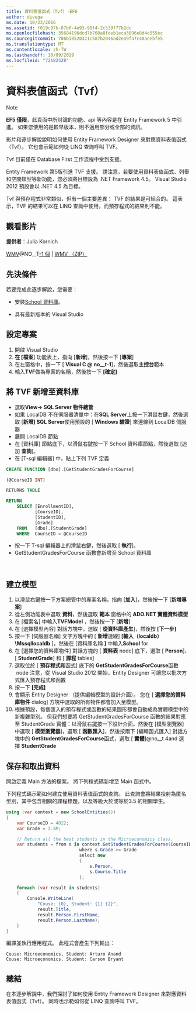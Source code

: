 ```yaml
---
title: 資料表值函式（Tvf）-EF6
author: divega
ms.date: 10/23/2016
ms.assetid: f019c97b-87b0-4e93-98f4-2c539f77b2dc
ms.openlocfilehash: 35684196dcd7b708a8feeb1eca3096e8d4e555ec
ms.sourcegitcommit: 708b18520321c587b2046ad2ea9fa7c48aeebfe5
ms.translationtype: MT
ms.contentlocale: zh-TW
ms.lasthandoff: 10/09/2019
ms.locfileid: "72182528"
---
```

# <a name="table-valued-functions-tvfs"></a>資料表值函式（Tvf）
> [!NOTE]
> **EF5 僅限**，此頁面中所討論的功能、api 等內容是在 Entity Framework 5 中引進。 如果您使用的是較早版本，則不適用部分或全部的資訊。

影片和逐步解說說明如何使用 Entity Framework Designer 來對應資料表值函式（Tvf）。 它也會示範如何從 LINQ 查詢呼叫 TVF。

Tvf 目前僅在 Database First 工作流程中受到支援。

Entity Framework 第5版引進 TVF 支援。 請注意，若要使用資料表值函式、列舉和空間類型等新功能，您必須將目標設為 .NET Framework 4.5。 Visual Studio 2012 預設會以 .NET 4.5 為目標。

Tvf 與預存程式非常類似，但有一個主要差異： TVF 的結果是可組合的。 這表示，TVF 的結果可以在 LINQ 查詢中使用，而預存程式的結果則不能。

## <a name="watch-the-video"></a>觀看影片

**提供者**：Julia Kornich

[WMV](https://download.microsoft.com/download/6/0/A/60A6E474-5EF3-4E1E-B9EA-F51D2DDB446A/HDI-ITPro-MSDN-winvideo-tvf.wmv)@NO__T[-1 個](https://download.microsoft.com/download/6/0/A/60A6E474-5EF3-4E1E-B9EA-F51D2DDB446A/HDI-ITPro-MSDN-mp4video-tvf.m4v) | [WMV （ZIP）](https://download.microsoft.com/download/6/0/A/60A6E474-5EF3-4E1E-B9EA-F51D2DDB446A/HDI-ITPro-MSDN-winvideo-tvf.zip)

## <a name="pre-requisites"></a>先決條件

若要完成此逐步解說，您需要：

- 安裝[School 資料庫](~/ef6/resources/school-database.md)。

- 具有最新版本的 Visual Studio

## <a name="set-up-the-project"></a>設定專案

1.  開啟 Visual Studio
2.  **在 [檔案**] 功能表上，指向 [**新增**]，然後按一下 [**專案**]
3.  在左窗格中，按一下 [ **Visual C @ no__t-1**]，然後選取**主控台**範本
4.  輸入**TVF**做為專案的名稱，然後按一下 **[確定]**

## <a name="add-a-tvf-to-the-database"></a>將 TVF 新增至資料庫

-   選取**View-&gt; SQL Server 物件總管**
-   如果 LocalDB 不在伺服器清單中：在**SQL Server**上按一下滑鼠右鍵，然後選取 [**新增] SQL Server**使用預設的 [ **Windows 驗證**] 來連線到 LocalDB 伺服器
-   展開 LocalDB 節點
-   在 [資料庫] 節點底下，以滑鼠右鍵按一下 School 資料庫節點，然後選取 [追加 **查詢**]。
-   在 [T-sql 編輯器] 中，貼上下列 TVF 定義

``` SQL
CREATE FUNCTION [dbo].[GetStudentGradesForCourse]

(@CourseID INT)

RETURNS TABLE

RETURN
    SELECT [EnrollmentID],
           [CourseID],
           [StudentID],
           [Grade]
    FROM   [dbo].[StudentGrade]
    WHERE  CourseID = @CourseID
```

-   按一下 T-sql 編輯器上的滑鼠右鍵，然後選取 [ **執行**]。
-   GetStudentGradesForCourse 函數會新增至 School 資料庫

 

## <a name="create-a-model"></a>建立模型

1.  以滑鼠右鍵按一下方案總管中的專案名稱，指向 [**加入**]，然後按一下 [**新增專案**]
2.  從左側功能表中選取 **資料**，然後選取 **範本** 窗格中的  **ADO.NET 實體資料模型**
3.  在 [檔案名] 中輸入**TVFModel** ，然後按一下 [**新增**]
4.  在 [選擇模型內容] 對話方塊中，選取 [ **從資料庫產生**]，然後按 **[下一步]**
5.  按一下 [伺服器名稱] 文字方塊中的 [ **新增**連線] **[輸入（localdb） \\Mssqllocaldb** ]，然後在 [資料庫名稱 **]** 中輸入**School** for
6.  在 [選擇您的資料庫物件] 對話方塊的 [ **資料表** node] 底下，選取 [ **Person**]、[ **StudentGrade**] 和 [ **課程** tables]
7.  選取位於 [ **預存程式和**函式] 底下的 **GetStudentGradesForCourse**函數  node 注意，從 Visual Studio 2012 開始，Entity Designer 可讓您以批次方式匯入預存程式和函數
8.  按一下 **[完成]**
9.  會顯示 Entity Designer （提供編輯模型的設計介面）。 您在 [ **選擇您的資料庫物件** dialog] 方塊中選取的所有物件都會加入至模型。
10. 根據預設，每個匯入的預存程式或函數的結果圖形都會自動成為實體模型中的新複雜型別。 但我們想要將 GetStudentGradesForCourse 函數的結果對應至 StudentGrade 實體：以滑鼠右鍵按一下設計介面，然後在 [模型瀏覽器] 中選取 [ **模型瀏覽器**]，選取 [ **函數匯入**]，然後按兩下 [編輯函式匯入] 對話方塊中的 **GetStudentGradesForCourse**函式，選取 [ **實體**]@no__t 4and 選擇 **StudentGrade**

## <a name="persist-and-retrieve-data"></a>保存和取出資料

開啟定義 Main 方法的檔案。 將下列程式碼新增至 Main 函式中。

下列程式碼示範如何建立使用資料表值函式的查詢。 此查詢會將結果投射為匿名型別，其中包含相關的課程標題，以及等級大於或等於3.5 的相關學生。

``` csharp
using (var context = new SchoolEntities())
{
    var CourseID = 4022;
    var Grade = 3.5M;

    // Return all the best students in the Microeconomics class.
    var students = from s in context.GetStudentGradesForCourse(CourseID)
                            where s.Grade >= Grade
                            select new
                            {
                                s.Person,
                                s.Course.Title
                            };

    foreach (var result in students)
    {
        Console.WriteLine(
            "Couse: {0}, Student: {1} {2}",
            result.Title,  
            result.Person.FirstName,  
            result.Person.LastName);
    }
}
```

編譯並執行應用程式。 此程式會產生下列輸出：

```console
Couse: Microeconomics, Student: Arturo Anand
Couse: Microeconomics, Student: Carson Bryant
```

## <a name="summary"></a>總結

在本逐步解說中，我們探討了如何使用 Entity Framework Designer 來對應資料表值函式（Tvf）。 同時也示範如何從 LINQ 查詢呼叫 TVF。
